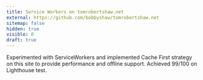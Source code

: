 ```yaml
---
title: Service Workers on tomrobertshaw.net
external: https://github.com/bobbyshaw/tomrobertshaw.net
sitemap: false
hidden: true
visible: 0
draft: true
---
```

Experimented with ServiceWorkers and implemented Cache First strategy on this
site to provide performance and offline support. Achieved 99/100 on Lighthouse test.

